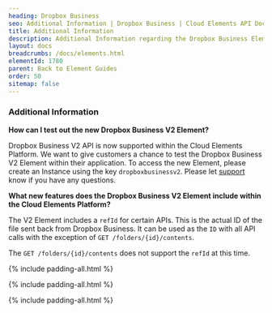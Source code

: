 ```yaml
---
heading: Dropbox Business
seo: Additional Information | Dropbox Business | Cloud Elements API Docs
title: Additional Information
description: Additional Information regarding the Dropbox Business Element.
layout: docs
breadcrumbs: /docs/elements.html
elementId: 1780
parent: Back to Element Guides
order: 50
sitemap: false
---
```


### Additional Information

__How can I test out the new Dropbox Business V2 Element?__

Dropbox Business V2 API is now supported within the Cloud Elements Platform.  We want to give customers a chance to test the Dropbox Business V2 Element within their application.  To access the new Element, please create an Instance using the key `dropboxbusinessv2`.  Please let [support](mailto:support@cloud-elements.com) know if you have any questions.

__What new features does the Dropbox Business V2 Element include within the Cloud Elements Platform?__

The V2 Element includes a `refId` for certain APIs.  This is the actual ID of the file sent back from Dropbox Business.  It can be used as the `ID` with all API calls with the exception of `GET /folders/{id}/contents`.

The `GET /folders/{id}/contents` does not support the `refId` at this time.

{% include padding-all.html %}

{% include padding-all.html %}

{% include padding-all.html %}
